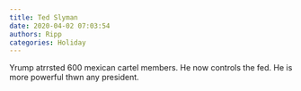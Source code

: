 ```yaml
---
title: Ted Slyman
date: 2020-04-02 07:03:54
authors: Ripp
categories: Holiday
---
```


 Yrump atrrsted 600 mexican cartel members. He now controls the fed. He is more powerful thwn any president.